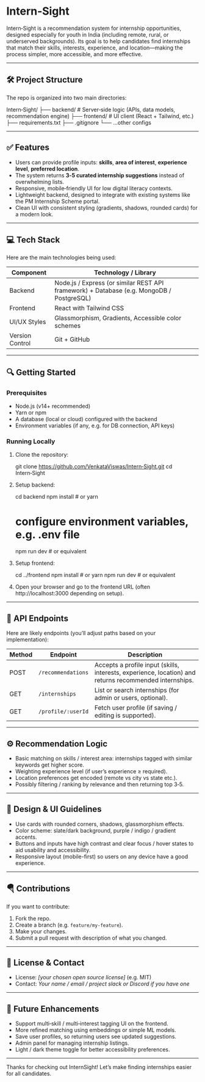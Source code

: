 # Intern‑Sight

Intern‑Sight is a recommendation system for internship opportunities, designed especially for youth in India (including remote, rural, or underserved backgrounds). Its goal is to help candidates find internships that match their skills, interests, experience, and location—making the process simpler, more accessible, and more effective.

---

## 🛠️ Project Structure

The repo is organized into two main directories:

Intern‑Sight/
├── backend/        # Server‑side logic (APIs, data models, recommendation engine)
├── frontend/       # UI client (React + Tailwind, etc.)
├── requirements.txt
├── .gitignore
└── ...other configs

---

## ✅ Features

- Users can provide profile inputs: **skills**, **area of interest**, **experience level**, **preferred location**.  
- The system returns **3‑5 curated internship suggestions** instead of overwhelming lists.  
- Responsive, mobile‑friendly UI for low digital literacy contexts.  
- Lightweight backend, designed to integrate with existing systems like the PM Internship Scheme portal.  
- Clean UI with consistent styling (gradients, shadows, rounded cards) for a modern look.

---

## 💻 Tech Stack

Here are the main technologies being used:

| Component     | Technology / Library |
|----------------|-----------------------|
| Backend        | Node.js / Express (or similar REST API framework) + Database (e.g. MongoDB / PostgreSQL) |
| Frontend       | React with Tailwind CSS |
| UI/UX Styles   | Glassmorphism, Gradients, Accessible color schemes |
| Version Control| Git + GitHub |

---

## 🔍 Getting Started

### Prerequisites

- Node.js (v14+ recommended)  
- Yarn or npm  
- A database (local or cloud) configured with the backend  
- Environment variables (if any, e.g. for DB connection, API keys)

### Running Locally

1. Clone the repository:

   git clone https://github.com/VenkataViswas/Intern‑Sight.git
   cd Intern‑Sight

2. Setup backend:

   cd backend
   npm install         # or yarn
   # configure environment variables, e.g. .env file
   npm run dev         # or equivalent

3. Setup frontend:

   cd ../frontend
   npm install         # or yarn
   npm run dev         # or equivalent

4. Open your browser and go to the frontend URL (often http://localhost:3000 depending on setup).

---

## 🔌 API Endpoints

Here are likely endpoints (you’ll adjust paths based on your implementation):

| Method | Endpoint                   | Description |
|--------|-----------------------------|-------------|
| POST   | `/recommendations`         | Accepts a profile input (skills, interests, experience, location) and returns recommended internships. |
| GET    | `/internships`             | List or search internships (for admin or users, optional). |
| GET    | `/profile/:userId`         | Fetch user profile (if saving / editing is supported). |

---

## ⚙️ Recommendation Logic

- Basic matching on skills / interest area: internships tagged with similar keywords get higher score.  
- Weighting experience level (if user’s experience ≥ required).  
- Location preferences get encoded (remote vs city vs state etc.).  
- Possibly filtering / ranking by relevance and then returning top 3‑5.

---

## 🎯 Design & UI Guidelines

- Use cards with rounded corners, shadows, glassmorphism effects.  
- Color scheme: slate/dark background, purple / indigo / gradient accents.  
- Buttons and inputs have high contrast and clear focus / hover states to aid usability and accessibility.  
- Responsive layout (mobile-first) so users on any device have a good experience.

---

## 🪂 Contributions

If you want to contribute:

1. Fork the repo.  
2. Create a branch (e.g. `feature/my‑feature`).  
3. Make your changes.  
4. Submit a pull request with description of what you changed.

---

## 📄 License & Contact

- License: *[your chosen open source license]* (e.g. MIT)  
- Contact: *Your name / email / project slack or Discord if you have one*

---

## 🔭 Future Enhancements

- Support multi‑skill / multi‑interest tagging UI on the frontend.  
- More refined matching using embeddings or simple ML models.  
- Save user profiles, so returning users see updated suggestions.  
- Admin panel for managing internship listings.  
- Light / dark theme toggle for better accessibility preferences.

---

Thanks for checking out Intern­Sight! Let’s make finding internships easier for all candidates.
